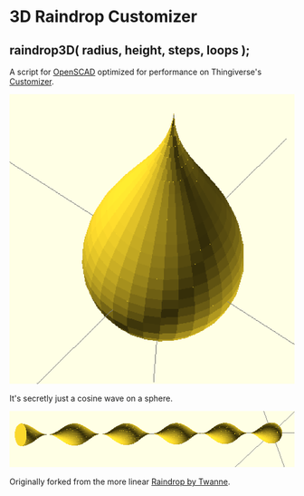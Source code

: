 # 3D Raindrop Customizer

## raindrop3D( radius, height, steps, loops );

A script for [OpenSCAD](http://www.openscad.org/) optimized for performance on Thingiverse's [Customizer](customizer.makerbot.com).

![sample drop](images/drop1.png)

It's secretly just a cosine wave on a sphere.

![cosine mesh](images/cos.png)

Originally forked from the more linear [Raindrop by Twanne](http://www.thingiverse.com/thing:641626).
